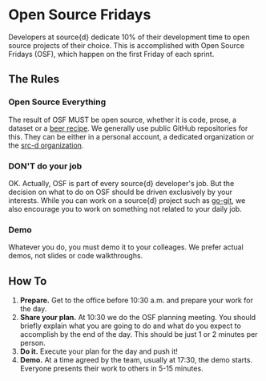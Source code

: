 
# Open Source Fridays

Developers at source{d} dedicate 10% of their development time to open source projects of their choice.
This is accomplished with Open Source Fridays (OSF), which happen on the first Friday of each sprint.

## The Rules

### Open Source Everything

The result of OSF MUST be open source, whether it is code, prose, a dataset or a [beer recipe](https://github.com/src-d/homebrew).
We generally use public GitHub repositories for this.
They can be either in a personal account, a dedicated organization or the [src-d organization](https://github.com/src-d).

### DON'T do your job

OK. Actually, OSF is part of every source{d} developer's job. But the decision on what to do
on OSF should be driven exclusively by your interests. While you can work on a source{d} project such as
[go-git](https://github.com/src-d/go-git), we also encourage you to work on something not related
to your daily job.

### Demo

Whatever you do, you must demo it to your colleages. We prefer actual demos, not slides or code
walkthroughs.

## How To

1. **Prepare.** Get to the office before 10:30 a.m. and prepare your work for the day.
2. **Share your plan.** At 10:30 we do the OSF planning meeting. You should briefly explain what you are going to do and what do you expect to accomplish by the end of the day. This should be just 1 or 2 minutes per person.
3. **Do it.** Execute your plan for the day and push it!
4. **Demo.** At a time agreed by the team, usually at 17:30, the demo starts. Everyone presents their work to others in 5-15 minutes.



